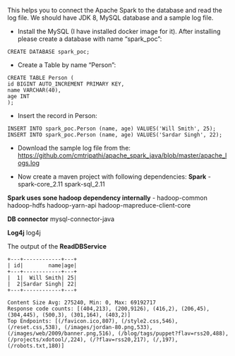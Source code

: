 This helps you to connect the Apache Spark to the database and read the log file. We should have JDK 8, MySQL database and a sample log file.

- Install the MySQL (I have installed docker image for it). After installing please create a database with name “spark_poc”:
```
CREATE DATABASE spark_poc;
```
- Create a Table by name “Person”:
```
CREATE TABLE Person (
id BIGINT AUTO_INCREMENT PRIMARY KEY,
name VARCHAR(40),
age INT
);
```
- Insert the record in Person:
```
INSERT INTO spark_poc.Person (name, age) VALUES('Will Smith', 25);
INSERT INTO spark_poc.Person (name, age) VALUES('Sardar Singh', 22);
```
- Download the sample log file from the: https://github.com/cmtripathi/apache_spark_java/blob/master/apache_logs.log 

- Now create a maven project with following dependencies:
**Spark** - 
spark-core_2.11
spark-sql_2.11

**Spark uses sone hadoop dependency internally** - 
hadoop-common
hadoop-hdfs
hadoop-yarn-api
hadoop-mapreduce-client-core

**DB connector**
mysql-connector-java

**Log4j**
log4j

The output of the **ReadDBService**
```
+---+------------+---+
| id|        name|age|
+---+------------+---+
|  1|  Will Smith| 25|
|  2|Sardar Singh| 22|
+---+------------+---+
```
```
Content Size Avg: 275240, Min: 0, Max: 69192717
Response code counts: [(404,213), (200,9126), (416,2), (206,45), (304,445), (500,3), (301,164), (403,2)]
Top Endpoints: [(/favicon.ico,807), (/style2.css,546), (/reset.css,538), (/images/jordan-80.png,533), (/images/web/2009/banner.png,516), (/blog/tags/puppet?flav=rss20,488), (/projects/xdotool/,224), (/?flav=rss20,217), (/,197), (/robots.txt,180)]
```
